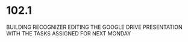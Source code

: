 # 102.1
BUILDING RECOGNIZER
EDITING THE GOOGLE DRIVE PRESENTATION WITH THE TASKS ASSIGNED FOR NEXT MONDAY

